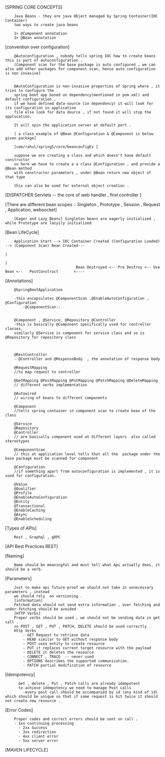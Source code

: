 [SPRING CORE CONCEPTS]

        Java Beans - they are java Object managed by Spring Container(IOC Container)
        two ways to create java beans 

        1> @Component annotation
        2> @Bean annotation 


[convention over configuration]


        @Autoconfiguration , nobody tells spring IOC how to create beans this is part of autoconfiguration .
        (Component scan for the base package is auto configured , we can also add other packages for component scan, hence auto configuration is non invasive)
        
        
        @AutoConfiguration is non-invasive properties of Spring where , it tries to configure the 
        spring boot app based on dependency(mentioned in pom.xml) and default configuration ,
        if we have defined data-source (in dependency) it will look for its configuration in application
        file else look for data dource , if not found it will stop the applucation. 

        It will spin the application server at default port . 

        [ a class example of @Bean @Configuration & @Component is below given package] 
        
        [com/rahul/spring5/core/beanconfigEx ]
        
        suppose we are creating a class and which doesn't have default constructor 
        so here we have to create a a class @Configuration , and provide a @Bean method 
        with constructor parameters , under @Bean return new object of that type
        
        this can also be used for external object creation . 

[DISPATCHER Servlets -- the core of web handler , first controller ]

[There are different bean scopes :: Singleton , Prototype , Session , Request , Application, websocket]

        [Eager and Lazy Beans] Singleton beans are eagerly initialized , while Prototype are lazyily initialized 

[Bean LifeCycle]

        Application Start --> IOC Container Created (Configuration Loaded) --> (Component Scan) Bean Created---
                                                                                                                |
                                                                                                                |
                                    Bean Destroyed <-- Pre Destroy <-- Use Bean <--   PostConstruct       <----



[Annotations]

        @SpringBootApplication

        -this encapsulates @ComponentScan ,@EnableAutoConfiguration ,  @Configuration
            -@ComponentScan::

        
        @Component , @Service, @Repository @Controller
        -this is basically @Component specifically used for controller classes, 
        similarly @Service is component for service class and so is @Repository for repository class
        
        
        
        @RestController
        - @Controller and @ResponseBody  , the annotation of response body 

        @RequestMapping
        //to map request to controller

        @GetMapping @PostMapping @PutMapping @PatchMapping @DeleteMapping
        // different verbs implementation

        @Autowired
        // wiring of beans to different components 

        @Component
        //tells spring container in component scan to create bean of the class

        @Service
        @Repository
        @Controller
        // are basically component used at different layers  also called stereotypes

        @ComponentScan
        // this at application level tells that all the  package under the base package must be scanned for component

        @Configuration
        //if something apart from autoconfiguration is implemented , it is used for configuration.

        @Value
        @Qualifier
        @Profile
        @EnableAutoConfiguration
        @Entity
        @Transactional
        @EnableCaching
        @Async
        @EnableScheduling


[Types of APIs]
        
        Rest , Graphql , gRPC
        
[API Best Practices REST]
        
[Naming]

        Name should be meaningful and must tell what Api actually does, it should be a verb.
[Parameters]

        Just to make api future-proof we should not take in unnecessary parameters , instead
        we should rely  on versioning . 
        [information]
        Fetched data should not send extra information , over fetching and under-fetching should be avoided 
        [HTTP Verbs]
        Proper verbs should be used , we should not be sending data in get call . 
        so POST , GET , PUT , PATCH, DELETE should be used correctly . 
        Http Verbs 
            - GET Request to retrieve data
            - HEAD similar to GET without response body 
            - POST uses entity to create resource 
            - PUT it replaces current target resource with the payload 
            - DELETE it deletes the resource 
            - CONNECT , TRACE  -- never used 
            - OPTIONS describes the supported communication. 
            - PATCH partial modification of resource

[Idempotency]

          Get , delete , Put , Patch calls are already idempotent 
          to achieve idempotency we need to manage Post calls 
            -every post call should be accompanied by id (any kind of id) which should be unique so that if same request is hit twice it should not create new resource .
        
[Error Codes]

        Proper codes and correct errors should be sent on call . 
        - 1xx continuing processing 
          - 2xx Success
          - 3xx redirection
          - 4xx client error
          - 5xx server error


[MAVEN LIFECYCLE]